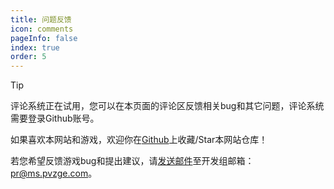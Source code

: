 ```yaml
---
title: 问题反馈
icon: comments
pageInfo: false
index: true
order: 5
---
```

> [!tip]
> 评论系统正在试用，您可以在本页面的评论区反馈相关bug和其它问题，评论系统需要登录Github账号。
>
> 如果喜欢本网站和游戏，欢迎你在[Github](https://github.com/Gzh0821/pvzg_site)上收藏/Star本网站仓库！

若您希望反馈游戏bug和提出建议，请[发送邮件](mailto:pr@ms.pvzge.com)至开发组邮箱：pr@ms.pvzge.com。


